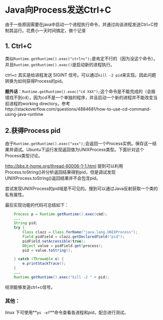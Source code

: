 # Java向Process发送Ctrl+C

由于一些原因需要在java中启动一个进程执行命令，并通过向该进程发送Ctrl+C控制其运行。花费小一天时间搞定，做个记录

## 1. Ctrl+C

类似`Runtime.getRuntime().exec("ctrl+c");`是肯定不行的（因为没这个命令）。并且`Runtime.getRuntime().exec()`是启动新的进程执行。

ctrl+c 其实是给进程发送 SIGINT 信号。可以通过`kill -2 pid`来实现。因此问题转换为如何获得Process的pid。

**题外话**：`Runtime.getRuntime().exec("cd XXX");`这个命令是不能完成的（会报错找不到cd），因为cd不是一个单独的程序，并且启动一个新的进程并不能改变当前进程的working directory。参考http://stackoverflow.com/questions/4884681/how-to-use-cd-command-using-java-runtime


## 2.获得Process pid

由于`Runtime.getRuntime().exec("xxx");`会返回一个Process实例。保存这一结果并调试。Ubuntu下运行发现返回值为UNIXProcess类型。下面针对这个Process类型讨论。

http://bbs.it-home.org/thread-60006-1-1.html 提到可以利用Process.toString()并分析返回结果得到pid，但是调试发现UNIXProcess.toString()返回结果并不会包含pid。

尝试发现UNIXProcess的pid域是不可见的。搜到可以通过Java反射获取一个类的私有属性。

最后实现功能的代码可总结如下：

```java
	Process p = Runtime.getRuntime().exec(cmd);
	...
	String pid;
	try {
		Class clazz = Class.forName("java.lang.UNIXProcess");
		Field pidField = clazz.getDeclaredField("pid");
		pidField.setAccessible(true);
		Object value = pidField.get(process);
		pid = value.toString();

   	} catch (Throwable e) {
		e.printStackTrace();
   	}
	...
	Runtime.getRuntime().exec("kill -2 " + pid);
```

经测能够发送ctrl+c信号。

### 其他：

linux 下可使用**`ps -ef`**命令查看各进程和pid，配合进行测试。
